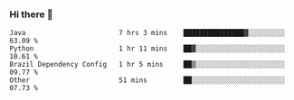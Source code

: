 ### Hi there 👋

<!--START_SECTION:waka-->

```text
Java                       7 hrs 3 mins    ███████████████▓░░░░░░░░░   63.09 %
Python                     1 hr 11 mins    ██▓░░░░░░░░░░░░░░░░░░░░░░   10.61 %
Brazil Dependency Config   1 hr 5 mins     ██▒░░░░░░░░░░░░░░░░░░░░░░   09.77 %
Other                      51 mins         ██░░░░░░░░░░░░░░░░░░░░░░░   07.73 %
```

<!--END_SECTION:waka-->

<!--
**jerry-shao/jerry-shao** is a ✨ _special_ ✨ repository because its `README.md` (this file) appears on your GitHub profile.

Here are some ideas to get you started:

- 🔭 I’m currently working on ...
- 🌱 I’m currently learning ...
- 👯 I’m looking to collaborate on ...
- 🤔 I’m looking for help with ...
- 💬 Ask me about ...
- 📫 How to reach me: ...
- 😄 Pronouns: ...
- ⚡ Fun fact: ...
-->
